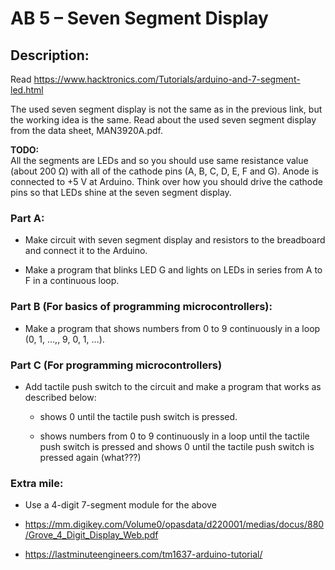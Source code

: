 AB 5 – Seven Segment Display 
============================

## Description:

Read https://www.hacktronics.com/Tutorials/arduino-and-7-segment-led.html 


The used seven segment display is not the same as in the previous link, but the working idea is the same. Read about the used seven segment display from the data sheet, MAN3920A.pdf. 

**TODO:**  
All the segments are LEDs and so you should use same resistance value (about 200 Ω) with all of the cathode pins (A, B, C, D, E, F and G). Anode is connected to +5 V at Arduino. Think over how you should drive the cathode pins so that LEDs shine at the seven segment display.  

### Part A: 

- Make circuit with seven segment display and resistors to the breadboard and connect it to the Arduino. 

- Make a program that blinks LED G and lights on LEDs in series from A to F in a continuous loop.  

### Part B (For basics of programming microcontrollers): 

- Make a program that shows numbers from 0 to 9 continuously in a loop (0, 1, …,, 9, 0, 1, …).  

### Part C (For programming microcontrollers) 

- Add tactile push switch to the circuit and make a program that works as described below: 
    - shows 0 until the tactile push switch is pressed. 

    - shows numbers from 0 to 9 continuously in a loop until the tactile push switch is pressed and shows 0 until the tactile push switch is pressed again (what???) 

### Extra mile:  

- Use a 4-digit 7-segment module for the above 

- https://mm.digikey.com/Volume0/opasdata/d220001/medias/docus/880/Grove_4_Digit_Display_Web.pdf 

- https://lastminuteengineers.com/tm1637-arduino-tutorial/ 